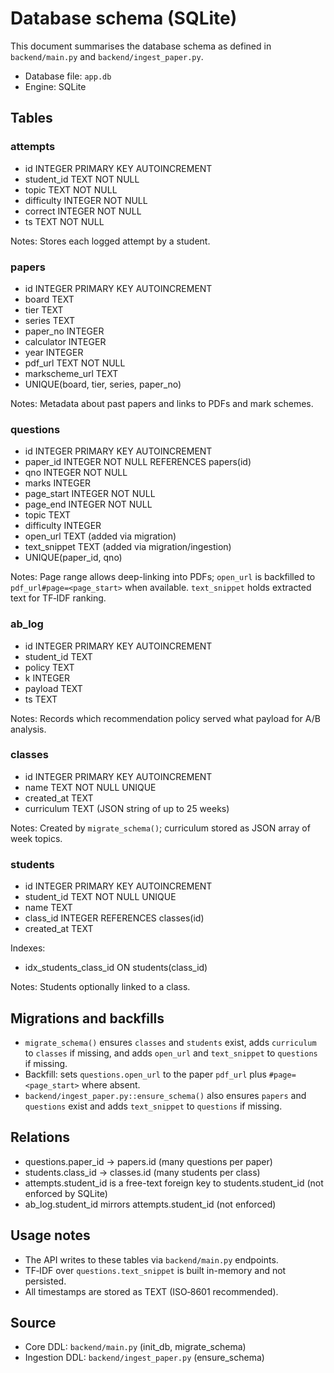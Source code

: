 # Database schema (SQLite)

This document summarises the database schema as defined in `backend/main.py` and `backend/ingest_paper.py`.

- Database file: `app.db`
- Engine: SQLite

## Tables

### attempts
- id INTEGER PRIMARY KEY AUTOINCREMENT
- student_id TEXT NOT NULL
- topic TEXT NOT NULL
- difficulty INTEGER NOT NULL
- correct INTEGER NOT NULL
- ts TEXT NOT NULL

Notes: Stores each logged attempt by a student.

### papers
- id INTEGER PRIMARY KEY AUTOINCREMENT
- board TEXT
- tier TEXT
- series TEXT
- paper_no INTEGER
- calculator INTEGER
- year INTEGER
- pdf_url TEXT NOT NULL
- markscheme_url TEXT
- UNIQUE(board, tier, series, paper_no)

Notes: Metadata about past papers and links to PDFs and mark schemes.

### questions
- id INTEGER PRIMARY KEY AUTOINCREMENT
- paper_id INTEGER NOT NULL REFERENCES papers(id)
- qno INTEGER NOT NULL
- marks INTEGER
- page_start INTEGER NOT NULL
- page_end INTEGER NOT NULL
- topic TEXT
- difficulty INTEGER
- open_url TEXT (added via migration)
- text_snippet TEXT (added via migration/ingestion)
- UNIQUE(paper_id, qno)

Notes: Page range allows deep-linking into PDFs; `open_url` is backfilled to `pdf_url#page=<page_start>` when available. `text_snippet` holds extracted text for TF‑IDF ranking.

### ab_log
- id INTEGER PRIMARY KEY AUTOINCREMENT
- student_id TEXT
- policy TEXT
- k INTEGER
- payload TEXT
- ts TEXT

Notes: Records which recommendation policy served what payload for A/B analysis.

### classes
- id INTEGER PRIMARY KEY AUTOINCREMENT
- name TEXT NOT NULL UNIQUE
- created_at TEXT
- curriculum TEXT (JSON string of up to 25 weeks)

Notes: Created by `migrate_schema()`; curriculum stored as JSON array of week topics.

### students
- id INTEGER PRIMARY KEY AUTOINCREMENT
- student_id TEXT NOT NULL UNIQUE
- name TEXT
- class_id INTEGER REFERENCES classes(id)
- created_at TEXT

Indexes:
- idx_students_class_id ON students(class_id)

Notes: Students optionally linked to a class.

## Migrations and backfills
- `migrate_schema()` ensures `classes` and `students` exist, adds `curriculum` to `classes` if missing, and adds `open_url` and `text_snippet` to `questions` if missing.
- Backfill: sets `questions.open_url` to the paper `pdf_url` plus `#page=<page_start>` where absent.
- `backend/ingest_paper.py::ensure_schema()` also ensures `papers` and `questions` exist and adds `text_snippet` to `questions` if missing.

## Relations
- questions.paper_id → papers.id (many questions per paper)
- students.class_id → classes.id (many students per class)
- attempts.student_id is a free-text foreign key to students.student_id (not enforced by SQLite)
- ab_log.student_id mirrors attempts.student_id (not enforced)

## Usage notes
- The API writes to these tables via `backend/main.py` endpoints.
- TF‑IDF over `questions.text_snippet` is built in-memory and not persisted.
- All timestamps are stored as TEXT (ISO‑8601 recommended).

## Source
- Core DDL: `backend/main.py` (init_db, migrate_schema)
- Ingestion DDL: `backend/ingest_paper.py` (ensure_schema)